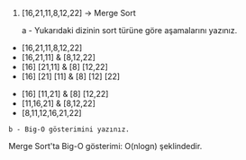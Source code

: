 1) [16,21,11,8,12,22] -> Merge Sort

    a - Yukarıdaki dizinin sort türüne göre aşamalarını yazınız.

<!-- Liste, elemanlar tek kalana kadar ayrılır -->

   - [16,21,11,8,12,22]
   - [16,21,11] & [8,12,22] 
   - [16] [21,11] & [8] [12,22]
   - [16] [21] [11] & [8] [12] [22]
<!-- Buradan sonra birleşmeye başlar -->
   - [16] [11,21] & [8] [12,22]
   - [11,16,21] & [8,12,22]
   - [8,11,12,16,21,22]
   


    b - Big-O gösterimini yazınız.

Merge Sort'ta Big-O gösterimi: O(nlogn) şeklindedir.

